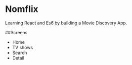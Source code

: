 # Nomflix

Learning React and Es6 by building a Movie Discovery App.

##Screens

- Home
- TV shows
- Search
- Detail



